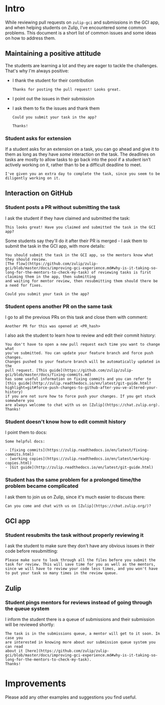 # Intro

While reviewing pull requests on `zulip-gci` and submissions in the GCI app, and
when helping students on Zulip, I've encountered some common problems. This document
is a short list of common issues and some ideas on how to address them.

## Maintaining a positive attitude

The students are learning a lot and they are eager to tackle the challenges. That's
why I'm always positive:

  * I thank the student for their contribution

    `Thanks for posting the pull request! Looks great.`

  * I point out the issues in their submission

  * I ask them to fix the issues and thank them

    ```
    Could you submit your task in the app?

    Thanks!
    ```
    
### Student asks for extension

If a student asks for an extension on a task, you can go ahead and give it to them 
as long as they have *some* interaction on the task. The deadlines on tasks are 
mostly to allow tasks to go back into the pool if a student isn’t actively working 
on it, rather than to be a difficult deadline to meet.
```
I've given you an extra day to complete the task, since you seem to be 
diligently working on it.
```

## Interaction on GitHub

### Student posts a PR without submitting the task

I ask the student if they have claimed and submitted the task:

`This looks great! Have you claimed and submitted the task in the GCI app?`

Some students say they'll do it after their PR is merged - I ask them to submit
the task in the GCI app, with more details:

```
You should submit the task in the GCI app, so the mentors know what they should review.
[The flow](https://github.com/zulip/zulip-gci/blob/master/docs/improving-gci-experience.md#why-is-it-taking-so-long-for-the-mentors-to-check-my-task) of reviewing tasks is first claiming them in the app, then submitting
and waiting for mentor review, then resubmitting them should there be a need for fixes.

Could you submit your task in the app?
```

### Student opens another PR on the same task

I go to all the previous PRs on this task and close them with comment:

`Another PR for this was opened at <PR_hash>`

I also ask the student to learn how to review and edit their commit history:

```
You don't have to open a new pull request each time you want to change what
you've submitted. You can update your feature branch and force push changes.
Changes pushed to your feature branch will be automatically updated in the
pull request. [This guide](https://github.com/zulip/zulip-gci/blob/master/docs/fixing-commits.md)
has some useful information on fixing commits and you can refer to [this guide](http://zulip.readthedocs.io/en/latest/git-guide.html?highlight=git#force-push-changes-to-github-after-you-ve-altered-your-history)
if you are not sure how to force push your changes. If you get stuck somewhere you
are always welcome to chat with us on [Zulip](https://chat.zulip.org). Thanks!
```

### Student doesn't know how to edit commit history

I point them to docs:

```
Some helpful docs:

- [fixing commits](https://zulip.readthedocs.io/en/latest/fixing-commits.html)
- [working copies](https://zulip.readthedocs.io/en/latest/working-copies.html)
- [Git guide](http://zulip.readthedocs.io/en/latest/git-guide.html)
```

### Student has the same problem for a prolonged time/the problem became complicated

I ask them to join us on Zulip, since it's much easier to discuss there:

`Can you come and chat with us on [Zulip](https://chat.zulip.org/)?`

## GCI app

### Student resubmits the task without properly reviewing it

I ask the student to make sure they don't have any obvious issues in their code
before resubmitting:

`Please make sure to look through all the files before you submit the task for
review. This will save time for you as well as the mentors, since we will have
to review your code less times, and you won't have to put your task so many times
in the review queue.`

## Zulip

### Student pings mentors for reviews instead of going through the queue system

I inform the student there is a queue of submissions and their submission will be
reviewed shortly:

```
The task is in the submissions queue, a mentor will get to it soon. In case you
are interested in knowing more about our submission queue system you can read
about it [here](https://github.com/zulip/zulip-gci/blob/master/docs/improving-gci-experience.md#why-is-it-taking-so-long-for-the-mentors-to-check-my-task).
Thanks!
```

# Improvements

Please add any other examples and suggestions you find useful.
